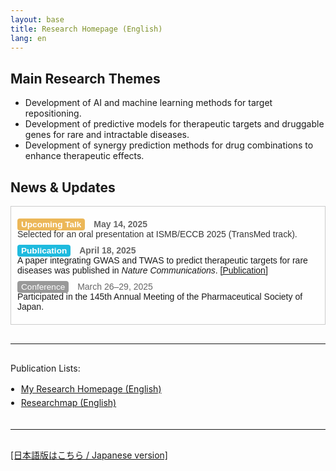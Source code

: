 ```yaml
---
layout: base
title: Research Homepage (English)
lang: en
---
```


## **Main Research Themes**
- Development of AI and machine learning methods for target repositioning.
- Development of predictive models for therapeutic targets and druggable genes for rare and intractable diseases.
- Development of synergy prediction methods for drug combinations to enhance therapeutic effects.

## **News & Updates**

<div style="max-height: 240px; overflow-y: auto; border: 1px solid #ccc; padding: 10px; background-color: #fefefe;">
<dl style="margin: 0; font-family: 'Noto Sans JP', sans-serif;">
  
  <dt style="font-weight: bold; margin-top: 10px;">
    <span style="background-color: #ECB758; color: white; padding: 2px 6px; border-radius: 4px; font-size: 0.85rem;">Upcoming Talk</span>
    <time style="margin-left: 10px; color: #666;">May 14, 2025</time>
  </dt>
  <dd style="margin: 0 0 10px 0;"><a href="#" style="text-decoration: none; color: #333;">
    Selected for an oral presentation at ISMB/ECCB 2025 (TransMed track).
  </a></dd>
  
  <dt style="font-weight: bold; margin-top: 10px;">
    <span style="background-color: #1EBADE; color: white; padding: 2px 6px; border-radius: 4px; font-size: 0.85rem;">Publication</span>
    <time style="margin-left: 10px; color: #666;">April 18, 2025</time>
  </dt>
  <dd style="margin: 0 0 10px 0;">
    A paper integrating GWAS and TWAS to predict therapeutic targets for rare diseases was published in <i>Nature Communications</i>. 
    <a href="https://doi.org/10.1038/s41467-025-58464-4" target="_blank" rel="noopener noreferrer">[Publication]</a>
  </dd>

  <dt>
    <span style="background-color: #999; color: white; padding: 2px 6px; border-radius: 4px; font-size: 0.85rem;">Conference</span>
    <time style="margin-left: 10px; color: #666;">March 26–29, 2025</time>
  </dt>
  <dd style="margin: 0 0 10px 0;">
    Participated in the 145th Annual Meeting of the Pharmaceutical Society of Japan.
  </dd>

</dl>
</div>


<hr style="margin: 30px 0;" />

<div style="margin-top: 20px;">
  <p>Publication Lists:</p>
  <ul style="margin: 0; padding-left: 1.2em; line-height: 1.6;">
    <li>
      <a href="https://satoko-namba.github.io/en" target="_blank" rel="noopener noreferrer">
        My Research Homepage (English)
      </a>
    </li>
    <li>
      <a href="https://researchmap.jp/namba_satoko?lang=en" target="_blank" rel="noopener noreferrer">
        Researchmap (English)
      </a>
    </li>
  </ul>
</div>

<hr style="margin: 30px 0;" />

<div style="margin-top: 20px;">
  <a href="../index.html">
    [日本語版はこちら / Japanese version]
  </a>
</div>
